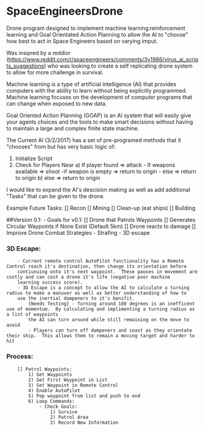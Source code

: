 # SpaceEngineersDrone

Drone program designed to implement machine learning:reinforcement learning and Goal Orientated Action Planning to allow the AI to "choose" how best to act in Space Engineers based on varying imput.

Was insipred by a reddior (https://www.reddit.com/r/spaceengineers/comments/3y1986/virus_ai_scripts_suggestions) who was looking to create a self replicating drone system to allow for more challenge in survival.  

Machine learning is a type of artificial intelligence (AI) that provides computers with the ability to learn without being explicitly programmed. Machine learning focuses on the development of computer programs that can change when exposed to new data.

Goal Oriented Action Planning (GOAP) is an AI system that will easily give your agents choices and the tools to make smart decisions without having to maintain a large and complex finite state machine.

The Current AI (3/2/2017) has a set of pre-programed methods that it "chooses" from but has very basic logic of:

1) Initialize Script
2) Check for Players Near
	a) If player found => attack
		- If weapons available => shoot
			-if weapon is empty => return to origin
		- else => return to origin
	b) else => return to origin

I would like to expand the AI's descision making as well as add additional "Tasks" that can be given to the drone.

Example Future Tasks:
	[] Recon
	[] Mining
	[] Clean-up (eat ships) 
	[] Building

##Version 0.1:
	- Goals for v0.1:
		[] Drone that Patrols Waypoints
			[] Generates Circular Waypoints if None Exist (Default 5km)
		[] Drone reacts to damage
		[] Improve Drone Combat Strategies
			- Strafing
			- 3D escape
### 3D Escape:
		- Current remote control AutoPilot functionality has a Remote Control reach it's destination, then change its orientation before
		contiunuing onto it's next waypoint.  These pauses in movement are costly and can cost a drone it's life (negative poor machine 
		learning success score).
		- 3D Escape is a concept to allow the AI to calculate a turning radius to make a manuver as well as better understanding of how to
		use the inertial dampeners to it's benifit.
			{Needs Testing} - Turning around 180 degrees is an inefficent use of momentum.  By calculating and implimenting a turning radius as a list of waypoints
			the AI can turn around while still remaining on the move to avoid 
			- Players can turn off dampeners and coast as they orientate their ship.  This allows them to remain a moving target and harder to hit
### Process:
		[] Patrol Waypoints:
			1) Get Waypoints
			2) Get First Waypoint in List
			3) Set Waypoint in Remote Control
			4) Enable AutoPilot
			5) Pop waypoint from list and push to end
			6) Loop Commands:
				- Check Goals:
					1) Survive
					2) Patrol Area
					3) Record New Information
